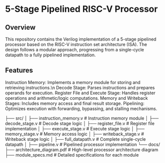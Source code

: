 # 5-Stage Pipelined RISC-V Processor

## Overview
This repository contains the Verilog implementation of a 5-stage pipelined processor based on the RISC-V instruction set architecture (ISA). The design follows a modular approach, progressing from a single-cycle datapath to a fully pipelined implementation.

## Features
Instruction Memory: Implements a memory module for storing and retrieving instructions.\n
Decode Stage: Parses instructions and prepares operands for execution.
Register File and Execute Stage: Handles register operations and arithmetic/logic computations.
Memory and Writeback Stages: Includes memory access and final result storage.
Pipelining: Optimizes execution with forwarding, bypassing, and stalling mechanisms.

├── src/
│   ├── instruction_memory.v    # Instruction memory module
│   ├── decode_stage.v          # Decode stage logic
│   ├── register_file.v         # Register file implementation
│   ├── execute_stage.v         # Execute stage logic
│   ├── memory_stage.v          # Memory access logic
│   ├── writeback_stage.v       # Writeback stage logic
│   ├── full_datapath.v         # Complete single-cycle datapath
│   ├── pipeline.v              # Pipelined processor implementation
└── docs/
    ├── architecture_diagram.pdf  # High-level processor architecture diagram
    ├── module_specs.md           # Detailed specifications for each module
